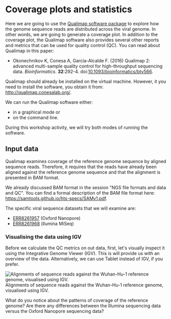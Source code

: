 # Coverage plots and statistics

Here we are going to use the [Qualimap software package](http://qualimap.conesalab.org/) to explore how the genome sequence reads are distributed across the viral genome. In other words, we are going to generate a coverage plot. In addition to the coverage plot, the Qualimap software also provides several other reports and metrics that can be used for quality control (QC). You can read about Qualimap in this paper:

 - Okonechnikov K, Conesa A, García-Alcalde F. (2016) Qualimap 2: advanced
   multi-sample quality control for high-throughput sequencing data.
   *Bioinformatics*. **32**:292-4. doi:[10.1093/bioinformatics/btv566](https://doi.org/10.1093/bioinformatics/btv566).

Qualimap should already be installed on the virtual machine. However, it you need to install the software, you obtain it from: http://qualimap.conesalab.org/.

We can run the Qualimap software either:

 - in a graphical mode or
 - on the command line.

During this workshop activity, we will try both modes of running the software.

## Input data
Qualimap examines coverage of the reference genome sequence by aligned sequence reads. Therefore, it requires that the reads have already been aligned against the reference genome sequence and that the alignment is presented in BAM format.

We already discussed BAM format in the session "NGS file formats and data and QC".  You can find a formal description of the BAM file format here: https://samtools.github.io/hts-specs/SAMv1.pdf.

The specific viral sequence datasets that we will examine are:
 - [ERR8261957](https://www.ebi.ac.uk/ena/browser/view/ERR8261957) (Oxford Nanopore)
 - [ERR8261968](https://www.ebi.ac.uk/ena/browser/view/ERR8261968) (llumina MiSeq)
 
### Visualising the data using IGV
Before we calculate the QC metrics on out data, first, let's visually inspect it using the Integrative Genome Viewer (IGV). This is will provide us with an overview of the data. Alternatively, we can use Tablet instead of IGV, if you prefer.

![Alignments of sequence reads against the Wuhan-Hu-1 reference genome, visualised using IGV.](https://github.com/WCSCourses/ViralBioinfAsia2022/raw/main/course_data/Coverage_Plots_Stats/images/Screenshot%202022-07-04%20at%2016.25.00.png)
Alignments of sequence reads against the Wuhan-Hu-1 reference genome, visualised using IGV.

What do you notice about the patterns of coverage of the reference genome? Are there any differences between the Illumina sequencing data versus the Oxford Nanopore sequencing data?
